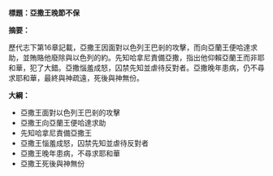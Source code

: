 **標題：亞撒王晚節不保**

**摘要：**

歷代志下第16章記載，亞撒王因面對以色列王巴剎的攻擊，而向亞蘭王便哈達求助，並賄賂他廢除與以色列的約。先知哈拿尼責備亞撒，指出他仰賴亞蘭王而非耶和華，犯了大錯。亞撒惱羞成怒，囚禁先知並虐待反對者。亞撒晚年患病，仍不尋求耶和華，最終與神疏遠，死後與神無份。

**大綱：**

* 亞撒王面對以色列王巴剎的攻擊
* 亞撒王向亞蘭王便哈達求助
* 先知哈拿尼責備亞撒王
* 亞撒王惱羞成怒，囚禁先知並虐待反對者
* 亞撒王晚年患病，不尋求耶和華
* 亞撒王死後與神無份